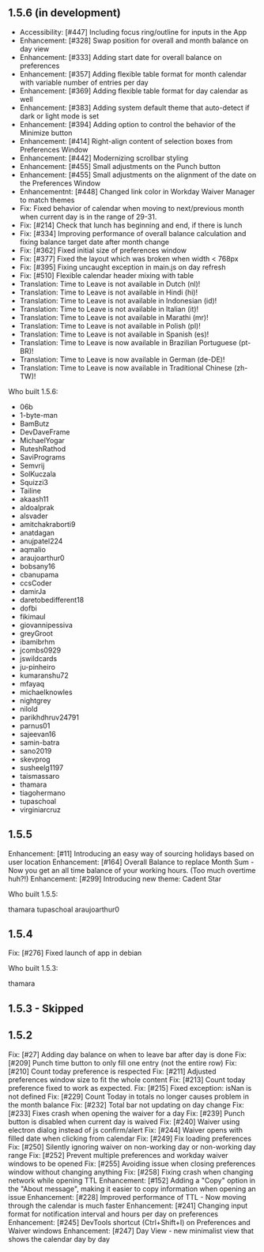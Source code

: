 ## 1.5.6 (in development)

<!--- Begin changes - Do not remove -->

-   Accessibility: [#447] Including focus ring/outline for inputs in the App
-   Enhancement: [#328] Swap position for overall and month balance on day view
-   Enhancement: [#333] Adding start date for overall balance on preferences
-   Enhancement: [#357] Adding flexible table format for month calendar with variable number of entries per day
-   Enhancement: [#369] Adding flexible table format for day calendar as well
-   Enhancement: [#383] Adding system default theme that auto-detect if dark or light mode is set
-   Enhancement: [#394] Adding option to control the behavior of the Minimize button
-   Enhancement: [#414] Right-align content of selection boxes from Preferences Window
-   Enhancement: [#442] Modernizing scrollbar styling
-   Enhancement: [#455] Small adjustments on the Punch button
-   Enhancement: [#455] Small adjustments on the alignment of the date on the Preferences Window
-   Enhancementnt: [#448] Changed link color in Workday Waiver Manager to match themes
-   Fix: Fixed behavior of calendar when moving to next/previous month when current day is in the range of 29-31.
-   Fix: [#214] Check that lunch has beginning and end, if there is lunch
-   Fix: [#334] Improving performance of overall balance calculation and fixing balance target date after month change
-   Fix: [#362] Fixed initial size of preferences window
-   Fix: [#377] Fixed the layout which was broken when width < 768px
-   Fix: [#395] Fixing uncaught exception in main.js on day refresh
-   Fix: [#510] Flexible calendar header mixing with table
-   Translation: Time to Leave is not available in Dutch (nl)!
-   Translation: Time to Leave is not available in Hindi (hi)!
-   Translation: Time to Leave is not available in Indonesian (id)!
-   Translation: Time to Leave is not available in Italian (it)!
-   Translation: Time to Leave is not available in Marathi (mr)!
-   Translation: Time to Leave is not available in Polish (pl)!
-   Translation: Time to Leave is not available in Spanish (es)!
-   Translation: Time to Leave is now available in Brazilian Portuguese (pt-BR)!
-   Translation: Time to Leave is now available in German (de-DE)!
-   Translation: Time to Leave is now available in Traditional Chinese (zh-TW)!

<!--- End changes - Do not remove -->

Who built 1.5.6:

<!--- Begin users - Do not remove -->

-   06b
-   1-byte-man
-   BamButz
-   DevDaveFrame
-   MichaelYogar
-   RuteshRathod
-   SaviPrograms
-   Semvrij
-   SolKuczala
-   Squizzi3
-   Tailine
-   akaash11
-   aldoalprak
-   alsvader
-   amitchakraborti9
-   anatdagan
-   anujpatel224
-   aqmalio
-   araujoarthur0
-   bobsany16
-   cbanupama
-   ccsCoder
-   damirJa
-   daretobedifferent18
-   dofbi
-   fikimaul
-   giovannipessiva
-   greyGroot
-   ibamibrhm
-   jcombs0929
-   jswildcards
-   ju-pinheiro
-   kumaranshu72
-   mfayaq
-   michaelknowles
-   nightgrey
-   nilold
-   parikhdhruv24791
-   parnus01
-   sajeevan16
-   samin-batra
-   sano2019
-   skevprog
-   susheelg1197
-   taismassaro
-   thamara
-   tiagohermano
-   tupaschoal
-   virginiarcruz

<!--- End users - Do not remove -->

## 1.5.5

Enhancement: [#11] Introducing an easy way of sourcing holidays based on user location
Enhancement: [#164] Overall Balance to replace Month Sum - Now you get an all time balance of your working hours. (Too much overtime huh?!)
Enhancement: [#299] Introducing new theme: Cadent Star

Who built 1.5.5:

thamara
tupaschoal
araujoarthur0

## 1.5.4

Fix: [#276] Fixed launch of app in debian

Who built 1.5.3:

thamara

## 1.5.3 - Skipped

## 1.5.2

Fix: [#27] Adding day balance on when to leave bar after day is done
Fix: [#209] Punch time button to only fill one entry (not the entire row)
Fix: [#210] Count today preference is respected
Fix: [#211] Adjusted preferences window size to fit the whole content
Fix: [#213] Count today preference fixed to work as expected.
Fix: [#215] Fixed exception: isNan is not defined
Fix: [#229] Count Today in totals no longer causes problem in the month balance
Fix: [#232] Total bar not updating on day change
Fix: [#233] Fixes crash when opening the waiver for a day
Fix: [#239] Punch button is disabled when current day is waived
Fix: [#240] Waiver using electron dialog instead of js confirm/alert
Fix: [#244] Waiver opens with filled date when clicking from calendar
Fix: [#249] Fix loading preferences
Fix: [#250] Silently ignoring waiver on non-working day or non-working day range
Fix: [#252] Prevent multiple preferences and workday waiver windows to be opened
Fix: [#255] Avoiding issue when closing preferences window without changing anything
Fix: [#258] Fixing crash when changing network while opening TTL
Enhancement: [#152] Adding a "Copy" option in the "About message", making it easier to copy information when opening an issue
Enhancement: [#228] Improved performance of TTL - Now moving through the calendar is much faster
Enhancement: [#241] Changing input format for notification interval and hours per day on preferences
Enhancement: [#245] DevTools shortcut (Ctrl+Shift+I) on Preferences and Waiver windows
Enhancement: [#247] Day View - new minimalist view that shows the calendar day by day
